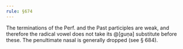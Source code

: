 ```yaml
---
rule: §674
---
```


The terminations of the Perf. and the Past participles are weak, and therefore the radical vowel does not take its @[guṇa] substitute before these. The penultimate nasal is generally dropped (see § 684).
